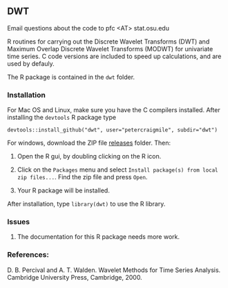 ## DWT

Email questions about the code to pfc &lt;AT&gt; stat.osu.edu

R routines for carrying out the Discrete Wavelet Transforms (DWT) and
Maximum Overlap Discrete Wavelet Transforms (MODWT) for univariate
time series.   C code versions are included to speed up calculations,
and are used by defauly.

The R package is contained in the `dwt` folder.




### Installation

For Mac OS and Linux, make sure you have the C compilers
installed.  After installing the `devtools` R package type

```
devtools::install_github("dwt", user="petercraigmile", subdir="dwt") 
```

For windows, download the ZIP file <a href="https://github.com/petercraigmile/dwt/raw/master/releases/current">releases</a> folder.    Then:

1. Open the R gui, by doubling clicking on the R icon.

2. Click on the `Packages` menu and select `Install package(s) from local zip files...`.  Find the zip file and press `Open`.

3. Your R package will be installed.

After installation, type `library(dwt)` to use the R library.



### Issues

1. The documentation for this R package needs more work.


### References:

D. B. Percival and A. T. Walden. Wavelet Methods for Time Series Analysis. Cambridge University
Press, Cambridge, 2000.
